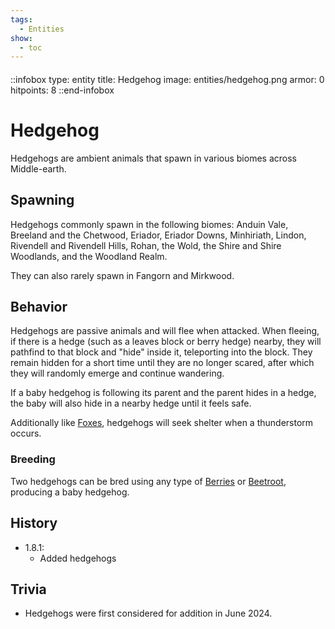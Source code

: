 ```yaml
---
tags:
  - Entities
show:
  - toc
---
```


####

::infobox
type: entity
title: Hedgehog
image: entities/hedgehog.png
armor: 0
hitpoints: 8
::end-infobox

# Hedgehog

Hedgehogs are ambient animals that spawn in various biomes across Middle-earth.

## Spawning

Hedgehogs commonly spawn in the following biomes: Anduin Vale, Breeland and the Chetwood, Eriador, Eriador Downs, Minhiriath, Lindon, Rivendell and Rivendell Hills, Rohan, the Wold, the Shire and Shire Woodlands, and the Woodland Realm.

They can also rarely spawn in Fangorn and Mirkwood.

## Behavior

Hedgehogs are passive animals and will flee when attacked. When fleeing, if there is a hedge (such as a leaves block or berry hedge) nearby, they will pathfind to that block and "hide" inside it, teleporting into the block. They remain hidden for a short time until they are no longer scared, after which they will randomly emerge and continue wandering.

If a baby hedgehog is following its parent and the parent hides in a hedge, the baby will also hide in a nearby hedge until it feels safe.

Additionally like [Foxes](https://minecraft.wiki/w/Fox), hedgehogs will seek shelter when a thunderstorm occurs.

### Breeding

Two hedgehogs can be bred using any type of [Berries](/Extended-Wiki/wiki/Berries) or [Beetroot](https://minecraft.wiki/w/Beetroot), producing a baby hedgehog.

## History
- 1.8.1:
    - Added hedgehogs

## Trivia

- Hedgehogs were first considered for addition in June 2024.